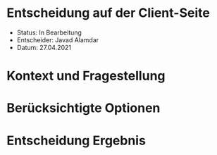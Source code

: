 # Entscheidung auf der Client-Seite
* Status: In Bearbeitung 
* Entscheider: Javad Alamdar 
* Datum: 27.04.2021
# Kontext und Fragestellung

# Berücksichtigte Optionen

# Entscheidung Ergebnis